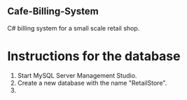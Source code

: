 ## Cafe-Billing-System
C# billing system for a small scale retail shop.

# Instructions for the database
01. Start MySQL Server Management Studio.
02. Create a new database with the name "RetailStore".
3. 
